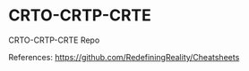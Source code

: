 # CRTO-CRTP-CRTE
CRTO-CRTP-CRTE Repo

References:
https://github.com/RedefiningReality/Cheatsheets


